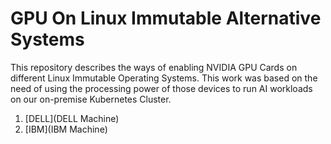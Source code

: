# GPU On Linux Immutable Alternative Systems

This repository describes the ways of enabling NVIDIA GPU Cards on different Linux Immutable Operating Systems. This work was based on the need of using the processing power of those devices to run AI workloads on our on-premise Kubernetes Cluster.

1. [DELL](DELL Machine)
2. [IBM](IBM Machine)
